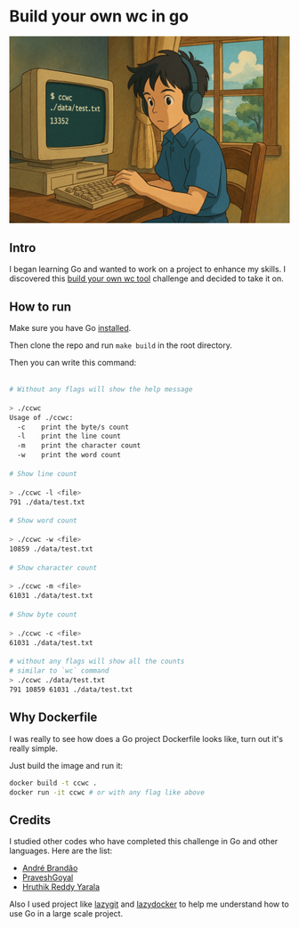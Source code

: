 # Build your own wc in go

![ccwc.png](./docs/ccwc.png)

## Intro

I began learning Go and wanted to work on a project to enhance my skills. I discovered this [build your own wc tool](https://codingchallenges.fyi/challenges/challenge-wc/) challenge and decided to take it on.

## How to run

Make sure you have Go [installed](https://go.dev/doc/install).

Then clone the repo and run `make build` in the root directory.  

Then you can write this command:

```bash 

# Without any flags will show the help message

> ./ccwc 
Usage of ./ccwc:
  -c    print the byte/s count
  -l    print the line count
  -m    print the character count
  -w    print the word count

# Show line count

> ./ccwc -l <file>
791 ./data/test.txt

# Show word count

> ./ccwc -w <file>
10859 ./data/test.txt

# Show character count

> ./ccwc -m <file>
61031 ./data/test.txt

# Show byte count

> ./ccwc -c <file>
61031 ./data/test.txt

# without any flags will show all the counts
# similar to `wc` command
> ./ccwc ./data/test.txt
791 10859 61031 ./data/test.txt

```

## Why Dockerfile

I was really to see how does a Go project Dockerfile looks like, turn out it's really simple.

Just build the image and run it:

```bash
docker build -t ccwc .
docker run -it ccwc # or with any flag like above
```

## Credits

I studied other codes who have completed this challenge in Go and other languages. Here are the list:

- [André Brandão](https://github.com/andrenbrandao/wc-tool)
- [PraveshGoyal](https://github.com/praveshdev3/wc-go)
- [Hruthik Reddy Yarala](https://github.com/yaralahruthik/cc-wc)

Also I used project like [lazygit](https://github.com/jesseduffield/lazygit) and [lazydocker](https://github.com/jesseduffield/lazydocker) to help me understand how to use Go in a large scale project.

